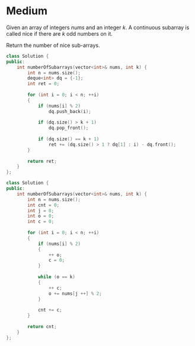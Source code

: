 # Medium

Given an array of integers $nums$ and an integer $k$. A continuous subarray is called nice if there are $k$ odd numbers on it.

Return the number of nice sub-arrays.

```cpp
class Solution {
public:
    int numberOfSubarrays(vector<int>& nums, int k) {
        int n = nums.size();
        deque<int> dq = {-1};
        int ret = 0;
        
        for (int i = 0; i < n; ++i)
        {
            if (nums[i] % 2)
                dq.push_back(i);
            
            if (dq.size() > k + 1)
                dq.pop_front();
            
            if (dq.size() == k + 1)
                ret += (dq.size() > 1 ? dq[1] : i) - dq.front();
        }
        
        return ret;
    }
};
```

```cpp
class Solution {
public:
    int numberOfSubarrays(vector<int>& nums, int k) {
        int n = nums.size();
        int cnt = 0;
        int j = 0;
        int o = 0;
        int c = 0;
        
        for (int i = 0; i < n; ++i)
        {
            if (nums[i] % 2)
            {
                ++ o;
                c = 0;
            }
            
            while (o == k)
            {
                ++ c;
                o += nums[j ++] % 2;
            }
            
            cnt += c;
        }
        
        return cnt;
    }
};
```

